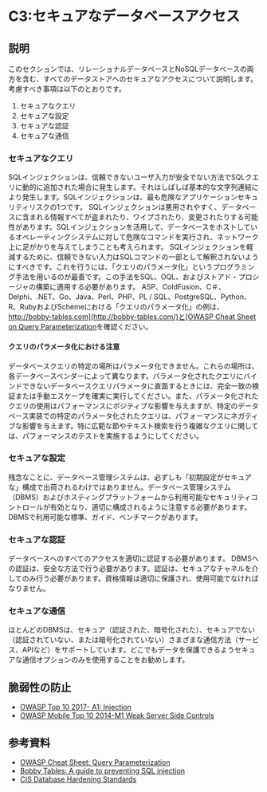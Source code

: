 # C3:セキュアなデータベースアクセス
## 説明
このセクションでは、リレーショナルデータベースとNoSQLデータベースの両方を含む、すべてのデータストアへのセキュアなアクセスについて説明します。考慮すべき事項は以下のとおりです。
 1. セキュアなクエリ
 2. セキュアな設定
 3. セキュアな認証
 4. セキュアな通信

### セキュアなクエリ
SQLインジェクションは、信頼できないユーザ入力が安全でない方法でSQLクエリに動的に追加された場合に発生します。それはしばしば基本的な文字列連結により発生します。SQLインジェクションは、最も危険なアプリケーションセキュリティリスクの1つです。 SQLインジェクションは悪用されやすく、データベースに含まれる情報すべてが盗まれたり、ワイプされたり、変更されたりする可能性があります。SQLインジェクションを活用して、データベースをホストしているオペレーティングシステムに対して危険なコマンドを実行され、ネットワーク上に足がかりを与えてしまうことも考えられます。
SQLインジェクションを軽減するために、信頼できない入力はSQLコマンドの一部として解釈されないようにすべきです。これを行うには、「クエリのパラメータ化」というプログラミング手法を用いるのが最善です。この手法をSQL、OQL、およびストアド・プロシージャの構築に適用する必要があります。
ASP、ColdFusion、C＃、Delphi、.NET、Go、Java、Perl、PHP、PL / SQL、PostgreSQL、Python、R、RubyおよびSchemeにおける「クエリのパラメータ化」の例は、[http://bobby-tables.com](http://bobby-tables.com/)と[OWASP Cheat Sheet on Query Parameterization](https://www.owasp.org/index.php/Query_Parameterization_Cheat_Sheet)を確認ください。

#### クエリのパラメータ化における注意
データベースクエリの特定の場所はパラメータ化できません。これらの場所は、各データベースベンダーによって異なります。パラメータ化されたクエリにバインドできないデータベースクエリパラメータに直面するときには、完全一致の検証または手動エスケープを確実に実行してください。また、パラメータ化されたクエリの使用はパフォーマンスにポジティブな影響を与えますが、特定のデータベース実装での特定のパラメータ化されたクエリは、パフォーマンスにネガティブな影響を与えます。特に広範な節やテキスト検索を行う複雑なクエリに関しては、パフォーマンスのテストを実施するようにしてください。

### セキュアな設定
残念なことに、データベース管理システムは、必ずしも「初期設定がセキュアな」構成で出荷されるわけではありません。データベース管理システム（DBMS）およびホスティングプラットフォームから利用可能なセキュリティコントロールが有効となり、適切に構成されるように注意する必要があります。 DBMSで利用可能な標準、ガイド、ベンチマークがあります。

### セキュアな認証
データベースへのすべてのアクセスを適切に認証する必要があります。 DBMSへの認証は、安全な方法で行う必要があります。認証は、セキュアなチャネルを介してのみ行う必要があります。資格情報は適切に保護され、使用可能でなければなりません。

### セキュアな通信
ほとんどのDBMSは、セキュア（認証された、暗号化された）、セキュアでない（認証されていない、または暗号化されていない）さまざまな通信方法（サービス、APIなど）をサポートしています。どこでもデータを保護できるようセキュアな通信オプションのみを使用することをお勧めします。

## 脆弱性の防止
- [OWASP Top 10 2017- A1: Injection](https://www.owasp.org/index.php/Top_10-2017_A1-Injection)
- [OWASP Mobile Top 10 2014-M1 Weak Server Side Controls](https://www.owasp.org/index.php/Mobile_Top_10_2014-M1)

## 参考資料
- [OWASP Cheat Sheet: Query Parameterization](https://www.owasp.org/index.php/Query_Parameterization_Cheat_Sheet)
- [Bobby Tables: A guide to preventing SQL injection](http://bobby-tables.com/)
- [CIS Database Hardening Standards](https://www.cisecurity.org/cis-benchmarks/)
